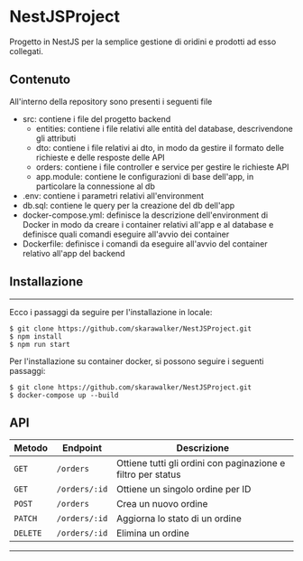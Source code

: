 # NestJSProject
Progetto in NestJS per la semplice gestione di oridini e prodotti ad esso collegati.

## Contenuto
All'interno della repository sono presenti i seguenti file
- src: contiene i file del progetto backend
  - entities: contiene i file relativi alle entità del database, descrivendone gli attributi
  - dto: contiene i file relativi ai dto, in modo da gestire il formato delle richieste e delle resposte delle API
  - orders: contiene i file controller e service per gestire le richieste API
  - app.module: contiene le configurazioni di base dell'app, in particolare la connessione al db
- .env: contiene i parametri relativi all'environment
- db.sql: contiene le query per la creazione del db dell'app
- docker-compose.yml: definisce la descrizione dell'environment di Docker in modo da creare i container relativi all'app e al database e definisce quali comandi eseguire all'avvio dei container
- Dockerfile: definisce i comandi da eseguire all'avvio del container relativo all'app del backend

## Installazione
***
Ecco i passaggi da seguire per l'installazione in locale:
```
$ git clone https://github.com/skarawalker/NestJSProject.git
$ npm install
$ npm run start
```
Per l'installazione su container docker, si possono seguire i seguenti passaggi:
```
$ git clone https://github.com/skarawalker/NestJSProject.git
$ docker-compose up --build
```

## API
| Metodo  | Endpoint         | Descrizione                                      |
|---------|-----------------|--------------------------------------------------|
| `GET`   | `/orders`       | Ottiene tutti gli ordini con paginazione e filtro per status |
| `GET`   | `/orders/:id`   | Ottiene un singolo ordine per ID                 |
| `POST`  | `/orders`       | Crea un nuovo ordine                             |
| `PATCH` | `/orders/:id`   | Aggiorna lo stato di un ordine                   |
| `DELETE`| `/orders/:id`   | Elimina un ordine                                |

---

